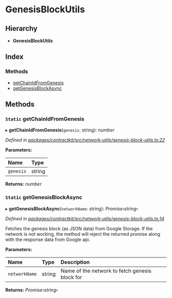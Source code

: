 # GenesisBlockUtils

## Hierarchy

* **GenesisBlockUtils**

## Index

### Methods

* [getChainIdFromGenesis]()
* [getGenesisBlockAsync]()

## Methods

### `Static` getChainIdFromGenesis

▸ **getChainIdFromGenesis**\(`genesis`: string\): _number_

_Defined in_ [_packages/contractkit/src/network-utils/genesis-block-utils.ts:22_](https://github.com/celo-org/celo-monorepo/blob/master/packages/contractkit/src/network-utils/genesis-block-utils.ts#L22)

**Parameters:**

| Name | Type |
| :--- | :--- |
| `genesis` | string |

**Returns:** _number_

### `Static` getGenesisBlockAsync

▸ **getGenesisBlockAsync**\(`networkName`: string\): _Promise‹string›_

_Defined in_ [_packages/contractkit/src/network-utils/genesis-block-utils.ts:14_](https://github.com/celo-org/celo-monorepo/blob/master/packages/contractkit/src/network-utils/genesis-block-utils.ts#L14)

Fetches the genesis block \(as JSON data\) from Google Storage. If the network is not working, the method will reject the returned promise along with the response data from Google api.

**Parameters:**

| Name | Type | Description |
| :--- | :--- | :--- |
| `networkName` | string | Name of the network to fetch genesis block for |

**Returns:** _Promise‹string›_

